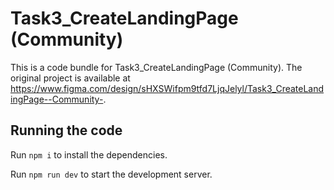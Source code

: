 
  # Task3_CreateLandingPage (Community)

  This is a code bundle for Task3_CreateLandingPage (Community). The original project is available at https://www.figma.com/design/sHXSWifpm9tfd7LjqJelyl/Task3_CreateLandingPage--Community-.

  ## Running the code

  Run `npm i` to install the dependencies.

  Run `npm run dev` to start the development server.
  
